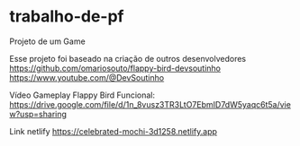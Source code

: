 # trabalho-de-pf
 Projeto de um Game

Esse projeto foi baseado na criação de outros desenvolvedores
https://github.com/omariosouto/flappy-bird-devsoutinho
https://www.youtube.com/@DevSoutinho

Vídeo Gameplay Flappy Bird Funcional: https://drive.google.com/file/d/1n_8vusz3TR3LtO7EbmID7dW5yaqc6t5a/view?usp=sharing

Link netlify https://celebrated-mochi-3d1258.netlify.app
